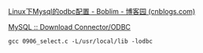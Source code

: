[Linux下Mysql的odbc配置 - Boblim - 博客园 (cnblogs.com)](https://www.cnblogs.com/fnlingnzb-learner/p/5881755.html)



[MySQL :: Download Connector/ODBC](https://dev.mysql.com/downloads/connector/odbc/)







```
gcc 0906_select.c -L/usr/local/lib -lodbc

```

